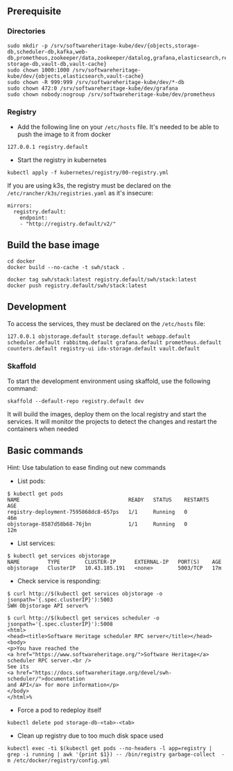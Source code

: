 ## Prerequisite

### Directories

```
sudo mkdir -p /srv/softwareheritage-kube/dev/{objects,storage-db,scheduler-db,kafka,web-db,prometheus,zookeeper/data,zookeeper/datalog,grafana,elasticsearch,redis,registry,idx-storage-db,vault-db,vault-cache}
sudo chown 1000:1000 /srv/softwareheritage-kube/dev/{objects,elasticsearch,vault-cache}
sudo chown -R 999:999 /srv/softwareheritage-kube/dev/*-db
sudo chown 472:0 /srv/softwareheritage-kube/dev/grafana
sudo chown nobody:nogroup /srv/softwareheritage-kube/dev/prometheus
```

### Registry

- Add the following line on your `/etc/hosts` file. It's needed to be able to
  push the image to it from docker
```
127.0.0.1 registry.default
```
- Start the registry in kubernetes
```
kubectl apply -f kubernetes/registry/00-registry.yml
```

If you are using k3s, the registry must be declared on the
`/etc/rancher/k3s/registries.yaml` as it's insecure:

```
mirrors:
  registry.default:
    endpoint:
    - "http://registry.default/v2/"
```

## Build the base image

```
cd docker
docker build --no-cache -t swh/stack .

docker tag swh/stack:latest registry.default/swh/stack:latest
docker push registry.default/swh/stack:latest
```

## Development

To access the services, they must be declared on the `/etc/hosts` file:
```
127.0.0.1 objstorage.default storage.default webapp.default scheduler.default rabbitmq.default grafana.default prometheus.default counters.default registry-ui idx-storage.default vault.default
```

### Skaffold

To start the development environment using skaffold, use the following command:

```
skaffold --default-repo registry.default dev
```

It will build the images, deploy them on the local registry and start the services.
It will monitor the projects to detect the changes and restart the containers when needed

## Basic commands

Hint: Use tabulation to ease finding out new commands

- List pods:
```
$ kubectl get pods
NAME                                   READY   STATUS    RESTARTS   AGE
registry-deployment-7595868dc8-657ps   1/1     Running   0          46m
objstorage-8587d58b68-76jbn            1/1     Running   0          12m
```

- List services:

```
$ kubectl get services objstorage
NAME         TYPE        CLUSTER-IP      EXTERNAL-IP   PORT(S)    AGE
objstorage   ClusterIP   10.43.185.191   <none>        5003/TCP   17m
```

- Check service is responding:

```
$ curl http://$(kubectl get services objstorage -o jsonpath='{.spec.clusterIP}'):5003
SWH Objstorage API server%

$ curl http://$(kubectl get services scheduler -o jsonpath='{.spec.clusterIP}'):5008
<html>
<head><title>Software Heritage scheduler RPC server</title></head>
<body>
<p>You have reached the
<a href="https://www.softwareheritage.org/">Software Heritage</a>
scheduler RPC server.<br />
See its
<a href="https://docs.softwareheritage.org/devel/swh-scheduler/">documentation
and API</a> for more information</p>
</body>
</html>%
```

- Force a pod to redeploy itself

```
kubectl delete pod storage-db-<tab>-<tab>
```

- Clean up registry due to too much disk space used

```
kubectl exec -ti $(kubectl get pods --no-headers -l app=registry | grep -i running | awk '{print $1}) -- /bin/registry garbage-collect  -m /etc/docker/registry/config.yml
```
